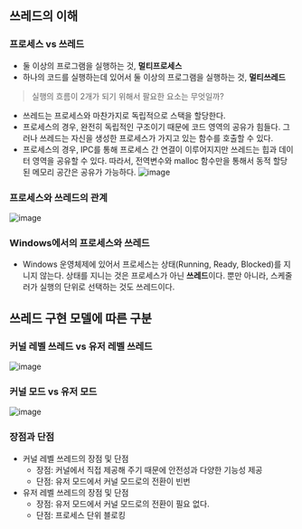 ## 쓰레드의 이해

### 프로세스 vs 쓰레드
* 둘 이상의 프로그램을 실행하는 것, **멀티프로세스**
* 하나의 코드를 실행하는데 있어서 둘 이상의 프로그램을 실행하는 것, **멀티쓰레드**
> 실행의 흐름이 2개가 되기 위해서 팔요한 요소는 무엇일까?

* 쓰레드는 프로세스와 마찬가지로 독립적으로 스택을 할당한다.
* 프로세스의 경우, 완전히 독립적인 구조이기 때문에 코드 영역의 공유가 힘들다. 그러나 쓰레드는 자신을 생성한 프로세스가 가지고 있는 함수를 호출할 수 있다.
* 프로세스의 경우, IPC를 통해 프로세스 간 연결이 이루어지지만 쓰레드는 힙과 데이터 영역을 공유할 수 있다. 따라서, 전역변수와 malloc 함수만을 통해서 동적 할당된 메모리 공간은 공유가 가능하다.
![image](https://github.com/zinoing/Windows_System_Programming/assets/77779979/0d8bb558-0a3a-40eb-b422-174b67ec9ebf)

### 프로세스와 쓰레드의 관계
![image](https://github.com/zinoing/Windows_System_Programming/assets/77779979/07aab894-293e-4616-9fc4-e0a1beb22b7f)

### Windows에서의 프로세스와 쓰레드
* Windows 운영체제에 있어서 프로세스는 상태(Running, Ready, Blocked)를 지니지 않는다.
상태를 지니는 것은 프로세스가 아닌 **쓰레드**이다. 뿐만 아니라, 스케줄러가 실행의 단위로 선택하는 것도 쓰레드이다.

## 쓰레드 구현 모델에 따른 구분

### 커널 레벨 쓰레드 vs 유저 레벨 쓰레드
![image](https://github.com/zinoing/Windows_System_Programming/assets/77779979/488f1b47-330b-423f-b9b4-a338c220cca4)

### 커널 모드 vs 유저 모드
![image](https://github.com/zinoing/Windows_System_Programming/assets/77779979/7bf187f0-399b-4d1b-8f4d-afc860a7e349)

### 장점과 단점
* 커널 레벨 쓰레드의 장점 및 단점
  * 장점: 커널에서 직접 제공해 주기 때문에 안전성과 다양한 기능성 제공
  * 단점: 유저 모드에서 커널 모드로의 전환이 빈번
* 유저 레벨 쓰레드의 장점 및 단점
  * 장점: 유저 모드에서 커널 모드로의 전환이 필요 없다.
  * 단점: 프로세스 단위 블로킹 
